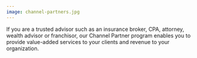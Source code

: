```yaml
---
image: channel-partners.jpg
---
```



If you are a trusted advisor such as an insurance broker, CPA, attorney, wealth advisor or franchisor, our Channel Partner program enables you to provide value-added services to your clients and revenue to your organization.
